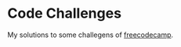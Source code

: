 # Code Challenges

My solutions to some challegens of [freecodecamp](https://www.freecodecamp.org/).
